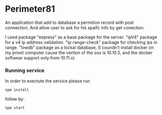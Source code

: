 # Perimeter81

An application that add to database a permition record with post connection, 
And allow user to ask for his spaifc info by get conection. 

I used package "express" as a base package for the server.
"ipV4" package for a v4 ip address validation.
"ip-range-check" package for checking ips in range.
"lowdb" package as a lockal database, (I coundn't install docker on my privet 
computer cause the vertion of the osx is 10.10.5, and the docker softwear support only from 10.11.x).

### Running service
In order to exectute the service please run

`npm install`

follow by:

`npm start`
